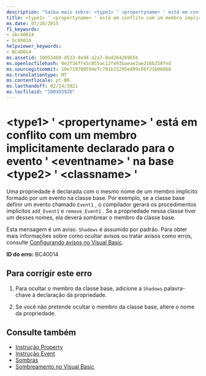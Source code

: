 ```yaml
---
description: "Saiba mais sobre: <type1> ' <propertyname> ' está em conflito com um membro implicitamente declarado para o evento ' <eventname> ' na base <type2> ' <classname> '"
title: <type1> ' <propertyname> ' está em conflito com um membro implicitamente declarado para o evento ' <eventname> ' na base <type2> ' <classname> '
ms.date: 07/20/2015
f1_keywords:
- vbc40014
- bc40014
helpviewer_keywords:
- BC40014
ms.assetid: 100534b9-d533-4e94-a2a7-0ed26426965b
ms.openlocfilehash: 0e2f36ffe5c055ac12fe93baeae2ae216b258fed
ms.sourcegitcommit: 10e719780594efc781b15295e499c66f316068b8
ms.translationtype: MT
ms.contentlocale: pt-BR
ms.lasthandoff: 02/14/2021
ms.locfileid: "100455920"
---
```

# <a name="type1-propertyname-conflicts-with-a-member-implicitly-declared-for-event-eventname-in-the-base-type2-classname"></a>\<type1> ' \<propertyname> ' está em conflito com um membro implicitamente declarado para o evento ' \<eventname> ' na base \<type2> ' \<classname> '

Uma propriedade é declarada com o mesmo nome de um membro implícito formado por um evento na classe base. Por exemplo, se a classe base definir um evento chamado `Event1` , o compilador gerará os procedimentos implícitos `add_Event1` e `remove_Event1` . Se a propriedade nessa classe tiver um desses nomes, ela deverá sombrear o membro da classe base.  
  
 Esta mensagem é um aviso. `Shadows` é assumido por padrão. Para obter mais informações sobre como ocultar avisos ou tratar avisos como erros, consulte [Configurando avisos no Visual Basic](/visualstudio/ide/configuring-warnings-in-visual-basic).  
  
 **ID do erro:** BC40014  
  
## <a name="to-correct-this-error"></a>Para corrigir este erro  
  
1. Para ocultar o membro da classe base, adicione a `Shadows` palavra-chave à declaração da propriedade.  
  
2. Se você não pretende ocultar o membro da classe base, altere o nome da propriedade.  
  
## <a name="see-also"></a>Consulte também

- [Instrução Property](../language-reference/statements/property-statement.md)
- [Instrução Event](../language-reference/statements/event-statement.md)
- [Sombras](../language-reference/modifiers/shadows.md)
- [Sombreamento no Visual Basic](../programming-guide/language-features/declared-elements/shadowing.md)
